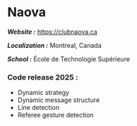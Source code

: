 # Naova

_**Website :**_ https://clubnaova.ca

_**Localization :**_ Montreal, Canada

_**School :**_ École de Technologie Supérieure

### Code release 2025 :
- Dynamic strategy
- Dynamic message structure
- Line detection
- Referee gesture detection